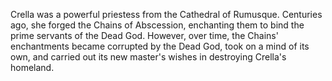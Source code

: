 Crella was a powerful priestess from the Cathedral of Rumusque. Centuries ago, she forged the Chains of Abscession, enchanting them to bind the prime servants of the Dead God. However, over time, the Chains' enchantments became corrupted by the Dead God, took on a mind of its own, and carried out its new master's wishes in destroying Crella's homeland.

